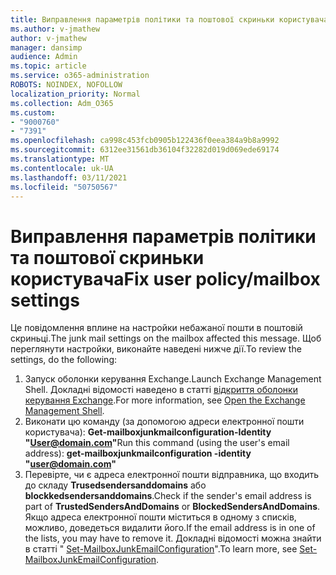 ```yaml
---
title: Виправлення параметрів політики та поштової скриньки користувача
ms.author: v-jmathew
author: v-jmathew
manager: dansimp
audience: Admin
ms.topic: article
ms.service: o365-administration
ROBOTS: NOINDEX, NOFOLLOW
localization_priority: Normal
ms.collection: Adm_O365
ms.custom:
- "9000760"
- "7391"
ms.openlocfilehash: ca998c453fcb0905b122436f0eea384a9b8a9992
ms.sourcegitcommit: 6312ee31561db36104f32282d019d069ede69174
ms.translationtype: MT
ms.contentlocale: uk-UA
ms.lasthandoff: 03/11/2021
ms.locfileid: "50750567"
---
```

# <a name="fix-user-policymailbox-settings"></a><span data-ttu-id="ed7b4-102">Виправлення параметрів політики та поштової скриньки користувача</span><span class="sxs-lookup"><span data-stu-id="ed7b4-102">Fix user policy/mailbox settings</span></span>

<span data-ttu-id="ed7b4-103">Це повідомлення вплине на настройки небажаної пошти в поштовій скриньці.</span><span class="sxs-lookup"><span data-stu-id="ed7b4-103">The junk mail settings on the mailbox affected this message.</span></span> <span data-ttu-id="ed7b4-104">Щоб переглянути настройки, виконайте наведені нижче дії.</span><span class="sxs-lookup"><span data-stu-id="ed7b4-104">To review the settings, do the following:</span></span>

1. <span data-ttu-id="ed7b4-105">Запуск оболонки керування Exchange.</span><span class="sxs-lookup"><span data-stu-id="ed7b4-105">Launch Exchange Management Shell.</span></span> <span data-ttu-id="ed7b4-106">Докладні відомості наведено в статті [відкриття оболонки керування Exchange](https://go.microsoft.com/fwlink/?linkid=2101432).</span><span class="sxs-lookup"><span data-stu-id="ed7b4-106">For more information, see [Open the Exchange Management Shell](https://go.microsoft.com/fwlink/?linkid=2101432).</span></span>
2. <span data-ttu-id="ed7b4-107">Виконати цю команду (за допомогою адреси електронної пошти користувача):  **Get-mailboxjunkmailconfiguration-Identity "User@domain.com"**</span><span class="sxs-lookup"><span data-stu-id="ed7b4-107">Run this command (using the user's email address):  **get-mailboxjunkmailconfiguration -identity "user@domain.com"**</span></span>
3. <span data-ttu-id="ed7b4-108">Перевірте, чи є адреса електронної пошти відправника, що входить до складу **Trusedsendersanddomains** або **blockkedsendersanddomains**.</span><span class="sxs-lookup"><span data-stu-id="ed7b4-108">Check if the sender's email address is part of **TrustedSendersAndDomains** or **BlockedSendersAndDomains**.</span></span> <span data-ttu-id="ed7b4-109">Якщо адреса електронної пошти міститься в одному з списків, можливо, доведеться видалити його.</span><span class="sxs-lookup"><span data-stu-id="ed7b4-109">If the email address is in one of the lists, you may have to remove it.</span></span> <span data-ttu-id="ed7b4-110">Докладні відомості можна знайти в статті " [Set-MailboxJunkEmailConfiguration](https://go.microsoft.com/fwlink/?linkid=2101047)".</span><span class="sxs-lookup"><span data-stu-id="ed7b4-110">To learn more, see [Set-MailboxJunkEmailConfiguration](https://go.microsoft.com/fwlink/?linkid=2101047).</span></span>
